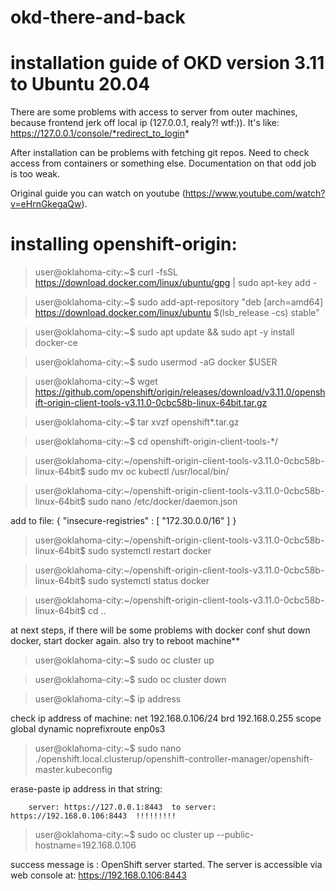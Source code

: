 # okd-there-and-back
# installation guide of OKD version 3.11 to Ubuntu 20.04 

There are some problems with access to server from outer machines, because frontend jerk off local ip (127.0.0.1, realy?! wtf:)). It's like:
https://127.0.0.1/console/*redirect_to_login*

After installation can be problems with fetching git repos. Need to check access from containers or something else. Documentation on that odd job is too weak. 

Original guide you can watch on youtube (https://www.youtube.com/watch?v=eHrnGkegaQw).

# installing openshift-origin:

>user@oklahoma-city:~$ curl -fsSL https://download.docker.com/linux/ubuntu/gpg | sudo apt-key add -

>user@oklahoma-city:~$ sudo add-apt-repository "deb [arch=amd64] https://download.docker.com/linux/ubuntu $(lsb_release -cs) stable"

>user@oklahoma-city:~$ sudo apt update && sudo apt -y install docker-ce

>user@oklahoma-city:~$ sudo usermod -aG docker $USER

>user@oklahoma-city:~$ wget https://github.com/openshift/origin/releases/download/v3.11.0/openshift-origin-client-tools-v3.11.0-0cbc58b-linux-64bit.tar.gz

>user@oklahoma-city:~$ tar xvzf openshift*.tar.gz

>user@oklahoma-city:~$ cd openshift-origin-client-tools-*/

>user@oklahoma-city:~/openshift-origin-client-tools-v3.11.0-0cbc58b-linux-64bit$ sudo mv oc kubectl /usr/local/bin/

>user@oklahoma-city:~/openshift-origin-client-tools-v3.11.0-0cbc58b-linux-64bit$ sudo nano /etc/docker/daemon.json

add to file:
{ 
        "insecure-registries" : [ "172.30.0.0/16" ]
}

>user@oklahoma-city:~/openshift-origin-client-tools-v3.11.0-0cbc58b-linux-64bit$ sudo systemctl restart docker

>user@oklahoma-city:~/openshift-origin-client-tools-v3.11.0-0cbc58b-linux-64bit$ sudo systemctl status docker

>user@oklahoma-city:~/openshift-origin-client-tools-v3.11.0-0cbc58b-linux-64bit$ cd ..

at next steps, if there will be some problems with docker conf shut down docker, start docker again. also try to reboot machine**

>user@oklahoma-city:~$ sudo oc cluster up

>user@oklahoma-city:~$ sudo oc cluster down

>user@oklahoma-city:~$ ip address

check ip address of machine:
 net 192.168.0.106/24 brd 192.168.0.255 scope global dynamic noprefixroute enp0s3

>user@oklahoma-city:~$ sudo nano ./openshift.local.clusterup/openshift-controller-manager/openshift-master.kubeconfig

erase-paste ip address in that string:
><p>
        server: https://127.0.0.1:8443  to server: https://192.168.0.106:8443  !!!!!!!!!
</p>

>user@oklahoma-city:~$ sudo oc cluster up --public-hostname=192.168.0.106

success message is :
 OpenShift server started.
 The server is accessible via web console at:
     https://192.168.0.106:8443
